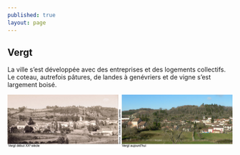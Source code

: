```yaml
---
published: true
layout: page
---
```


## Vergt

La ville s’est développée avec des entreprises et des logements collectifs. Le coteau, autrefois pâtures, de landes à genévriers et de vigne s’est largement boisé. 

![](/data/images/20/histoire/20_HISTOIRE_POPCP2.jpg)

